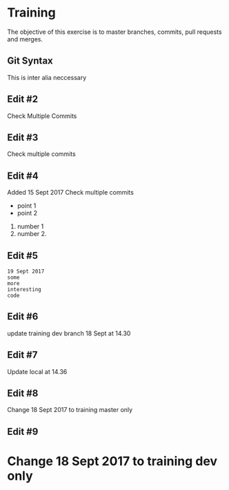 # Training
The objective of this exercise is to master branches, commits, pull requests and merges.
## Git Syntax
This is inter alia neccessary 
## Edit #2
Check Multiple Commits
## Edit #3
Check multiple commits
## Edit #4
Added 15 Sept 2017
Check multiple commits
- point 1
- point 2
1. number 1
2. number 2.
## Edit #5
```
19 Sept 2017
some
more
interesting
code
```
## Edit #6
update training dev branch 18 Sept at 14.30

## Edit #7
Update local at 14.36

## Edit #8
Change 18 Sept 2017 to training master only

## Edit #9 
Change 18 Sept 2017 to training dev only
=======




